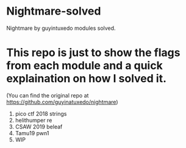 # Nightmare-solved
Nightmare by guyintuxedo modules solved.

# This repo is just to show the flags from each module and a quick explaination on how I solved it.
(You can find the original repo at https://github.com/guyinatuxedo/nightmare)

1. pico ctf 2018 strings
2. helithumper re
3. CSAW 2019 beleaf
4. Tamu19 pwn1
5. WIP
